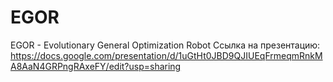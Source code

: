 # EGOR
EGOR - Evolutionary General Optimization Robot
Ссылка на презентацию: https://docs.google.com/presentation/d/1uGtHt0JBD9QJIUEqFrmeqmRnkMA8AaN4GRPngRAxeFY/edit?usp=sharing
